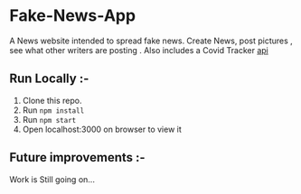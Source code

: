 # Fake-News-App
A News website intended to spread fake news. Create News, post pictures , see what other writers are posting . Also includes a Covid Tracker [api](https://github.com/M-Media-Group/Covid-19-API#built-using-this-api)

## Run Locally :-
1. Clone this repo.
2. Run ```npm install ```
3. Run ```npm start ```
4. Open localhost:3000 on browser to view it

## Future improvements :-
Work is Still going on...